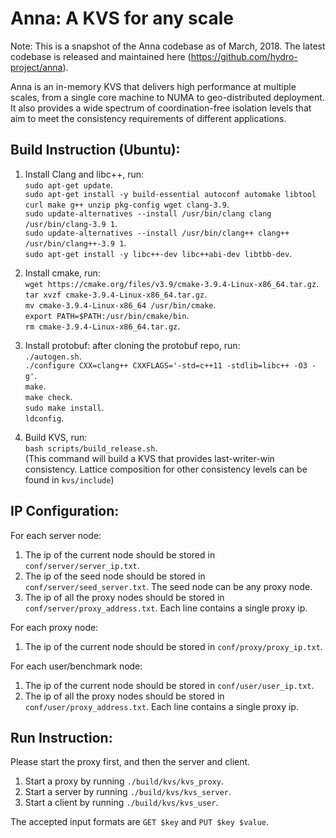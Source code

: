 # Anna: A KVS for any scale

Note: This is a snapshot of the Anna codebase as of March, 2018.
The latest codebase is released and maintained here (https://github.com/hydro-project/anna).

Anna is an in-memory KVS that delivers high performance at multiple scales, from a single core machine to NUMA to geo-distributed deployment. It also provides a wide spectrum of coordination-free isolation levels that aim to meet the consistency requirements of different applications.

## Build Instruction (Ubuntu):

1. Install Clang and libc++, run:<br />
`sudo apt-get update`.<br />
`sudo apt-get install -y build-essential autoconf automake libtool curl make g++ unzip pkg-config wget clang-3.9`.<br />
`sudo update-alternatives --install /usr/bin/clang clang /usr/bin/clang-3.9 1`.<br />
`sudo update-alternatives --install /usr/bin/clang++ clang++ /usr/bin/clang++-3.9 1`.<br />
`sudo apt-get install -y libc++-dev libc++abi-dev libtbb-dev`.<br />

2. Install cmake, run:<br />
`wget https://cmake.org/files/v3.9/cmake-3.9.4-Linux-x86_64.tar.gz`.<br />
`tar xvzf cmake-3.9.4-Linux-x86_64.tar.gz`.<br />
`mv cmake-3.9.4-Linux-x86_64 /usr/bin/cmake`.<br />
`export PATH=$PATH:/usr/bin/cmake/bin`.<br />
`rm cmake-3.9.4-Linux-x86_64.tar.gz`.<br />

3. Install protobuf: after cloning the protobuf repo, run:<br />
`./autogen.sh`.<br />
`./configure CXX=clang++ CXXFLAGS='-std=c++11 -stdlib=libc++ -O3 -g'`.<br />
`make`.<br />
`make check`.<br />
`sudo make install`.<br />
`ldconfig`.<br />

4. Build KVS, run:<br />
`bash scripts/build_release.sh`.<br />
(This command will build a KVS that provides last-writer-win consistency. Lattice composition for other consistency levels can be found in `kvs/include`)

## IP Configuration:
For each server node:
1. The ip of the current node should be stored in `conf/server/server_ip.txt`.
2. The ip of the seed node should be stored in `conf/server/seed_server.txt`. The seed node can be any proxy node.
3. The ip of all the proxy nodes should be stored in `conf/server/proxy_address.txt`. Each line contains a single proxy ip.

For each proxy node:
1. The ip of the current node should be stored in `conf/proxy/proxy_ip.txt`.

For each user/benchmark node:
1. The ip of the current node should be stored in `conf/user/user_ip.txt`.
2. The ip of all the proxy nodes should be stored in `conf/user/proxy_address.txt`. Each line contains a single proxy ip.

## Run Instruction:
Please start the proxy first, and then the server and client.
1. Start a proxy by running `./build/kvs/kvs_proxy`.
2. Start a server by running `./build/kvs/kvs_server`.
3. Start a client by running `./build/kvs/kvs_user`.

The accepted input formats are `GET $key` and `PUT $key $value`.

